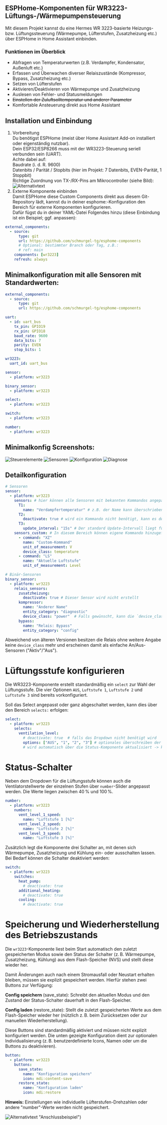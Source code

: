 ## ESPHome-Komponenten für WR3223-Lüftungs-/Wärmepumpensteuerung
Mit diesem Projekt kannst du eine Hermes WR 3223-basierte Heizungs- bzw. Lüftungssteuerung (Wärmepumpe, Lüfterstufen, Zusatzheizung etc.) über ESPHome in Home Assistant einbinden.

### Funktionen im Überblick
- Abfragen von Temperaturwerten (z.B. Verdampfer, Kondensator, Außenluft etc.)
- Erfassen und Überwachen diverser Relaiszustände (Kompressor, Bypass, Zusatzheizung etc.)
- Setzen von Lüfterstufen
- Aktivieren/Deaktivieren von Wärmepumpe und Zusatzheizung
- Auslesen von Fehler- und Statusmeldungen
- ~~Einstellen der Zuluftsolltemperatur und anderer Parameter~~
- Komfortable Ansteuerung direkt aus Home Assistant

## Installation und Einbindung
1. Vorbereitung  
Du benötigst ESPHome (meist über Home Assistant Add-on installiert oder eigenständig nutzbar).  
Dein ESP32/ESP8266 muss mit der WR3223-Steuerung seriell verbunden sein (UART).  
Achte dabei auf:  
Baudrate (i. d. R. 9600)  
Datenbits / Parität / Stopbits (hier im Projekt: 7 Datenbits, EVEN-Parität, 1 Stoppbit)  
Richtige Zuordnung von TX-/RX-Pins am Mikrocontroller (siehe Bild):  
![Alternativtext](https://github.com/schmurgel-tg/esphome/blob/main/images/pinout.jpg "Serial port pinout")  
3. Externe Komponente einbinden  
Damit ESPHome diese Custom Components direkt aus diesem Git-Repository lädt, kannst du in deiner esphome:-Konfiguration den Bereich für externe Komponenten konfigurieren.  
Dafür fügst du in deiner YAML-Datei Folgendes hinzu (diese Einbindung ist ein Beispiel; ggf. anpassen):  
```yaml
external_components:
  - source:
      type: git
      url: https://github.com/schmurgel-tg/esphome-components
      # Optional: bestimmter Branch oder Tag, z.B.:
      # ref: main
    components: [wr3223]
    refresh: always
```

## Minimalkonfiguration mit alle Sensoren mit Standardwerten:
```yaml
external_components:
  - source:
      type: git
      url: https://github.com/schmurgel-tg/esphome-components

uart:
  - id: uart_bus
    tx_pin: GPIO19
    rx_pin: GPIO18
    baud_rate: 9600
    data_bits: 7
    parity: EVEN
    stop_bits: 1

wr3223:
  uart_id: uart_bus

sensor:
  - platform: wr3223

binary_sensor:
  - platform: wr3223

select:
  - platform: wr3223

switch:
  - platform: wr3223

number:
  - platform: wr3223
```

## Minimalkonfig Screenshots:
![Steuerelemente](images/wr3223_steuerelemente.png)
![Sensoren](images/wr3223_sensoren.png)
![Konfiguration](images/wr3223_konfiguration.png)
![Diagnose](images/wr3223_diagnose.png)

## Detailkonfiguration
```yaml
# Sensoren
sensor:
  - platform: wr3223
    sensors: # hier können alle Sensoren mit bekannten Kommandos angepasst oder deaktiviert werden
      T1:
        name: "Verdampfertemperatur" # z.B. der Name kann überschrieben werden
      T2:
        deactivate: true # wird ein Kommando nicht benötigt, kann es deaktiviert werden
      T3:
        update_interval: "15s" # Der standard Update-Intervall liegt für alle bei 60s, dieser kann hier angepasst werden
    sensors_custom: # In diesem Bereich können eigene Kommando hinzugefügt werden (siehe Kommandoliste für WR-3223)
      - command: "XZ"
        name: "Custom-Kommand"
        unit_of_measurement: V
        device_class: temperature
      - command: "LS"
        name: "Aktuelle Luftstufe"
        unit_of_measurement: Level             

# Binär-Sensoren
binary_sensor:
  - platform: wr3223
    relais_sensors:
      zusatzheizung:
        deactivate: true # Dieser Sensor wird nicht erstellt
      kompressor:
        name: "Anderer Name"
        entity_category: "diagnostic"
        device_class: "power"  # Falls gewünscht, kann die `device_class` überschrieben werden        
      bypass:
        name: "Relais: Bypass"
        entity_category: "config"
```
Abweichend von älteren Versionen besitzen die Relais ohne weitere Angabe keine
`device_class` mehr und erscheinen damit als einfache An/Aus-Sensoren
("Aktiv"/"Aus").


# Lüftungsstufe konfigurieren

Die WR3223-Komponente erstellt standardmäßig ein `select` zur Wahl der Lüftungsstufe. 
Die vier Optionen `AUS`, `Luftstufe 1`, `Luftstufe 2` und `Luftstufe 3` sind bereits vorkonfiguriert. 

Soll das Select angepasst oder ganz abgeschaltet werden, kann dies über den Bereich `selects:` erfolgen:

```yaml
select:
  - platform: wr3223
    selects:
      ventilation_level:
        # deactivate: true  # falls das Dropdown nicht benötigt wird
        options: ["AUS", "1", "2", "3"] # optionales überschreiben der Anzeigwerte der Luftstufen
        # wird automatisch über die Status-Komponente aktualisiert -> kein UpdateIntervall
```

# Status-Schalter

Neben dem Dropdown für die Lüftungsstufe können auch die Ventilatorstellwerte
der einzelnen Stufen über `number`-Slider angepasst werden. Die Werte liegen
zwischen 40 % und 100 %.

```yaml
number:
  - platform: wr3223
    numbers:
      vent_level_1_speed:
        name: "Luftstufe 1 [%]"
      vent_level_2_speed:
        name: "Luftstufe 2 [%]"
      vent_level_3_speed:
        name: "Luftstufe 3 [%]"
```

Zusätzlich legt die Komponente drei Schalter an, mit denen sich Wärmepumpe,
Zusatzheizung und Kühlung ein- oder ausschalten lassen. Bei Bedarf können die
Schalter deaktiviert werden:

```yaml
switch:
  - platform: wr3223
    switches:
      heat_pump:
        # deactivate: true
      additional_heating:
        # deactivate: true
      cooling:
        # deactivate: true
```

# Speicherung und Wiederherstellung des Betriebszustands

Die `wr3223`-Komponente liest beim Start automatisch den zuletzt gespeicherten Modus sowie den Status der Schalter (z. B. Wärmepumpe, Zusatzheizung, Kühlung) aus dem Flash-Speicher (NVS) und stellt diese wieder her.

Damit Änderungen auch nach einem Stromausfall oder Neustart erhalten bleiben, müssen sie explizit gespeichert werden. Hierfür stehen zwei Buttons zur Verfügung:

**Config speichern** (save_state): Schreibt den aktuellen Modus und den Zustand der Status-Schalter dauerhaft in den Flash-Speicher.

**Config laden** (restore_state): Stellt die zuletzt gespeicherten Werte aus dem Flash-Speicher wieder her (nützlich z. B. beim Zurücksetzen oder zur manuellen Wiederherstellung).

Diese Buttons sind standardmäßig aktiviert und müssen nicht explizit konfiguriert werden. Die unten gezeigte Konfiguration dient zur optionalen Individualisierung (z. B. benutzerdefinierte Icons, Namen oder um die Buttons zu deaktivieren).

```yaml
button:
  - platform: wr3223
    buttons:
      save_state:
        name: "Konfiguration speichern"
        icon: mdi:content-save
      restore_state:
        name: "Konfiguration laden"
        icon: mdi:restore
```

**Hinweis:** Einstellungen wie individuelle Lüfterstufen-Drehzahlen oder andere "number"-Werte werden nicht gespeichert.


![Alternativtext](https://github.com/schmurgel-tg/esphome/blob/main/images/20230101_174032.jpg) "Anschlussbeispiel")  

